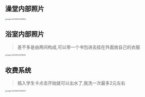## 澡堂内部照片

<img src="https://i0.hdslb.com/bfs/album/9277d24bb3c6c5f4c1e1ae3e3e0ea308339252d9.png" alt="image-20220915212009602" style="zoom:33%;" />

## 浴室内部照片

>差不多是由两间构成,可以带一个书包进去挂在外面放自己的衣服

<img src="https://i0.hdslb.com/bfs/album/404d4902de70a750baecc458d7a60fe9ca0972fb.png" alt="image-20220915212019949" style="zoom:33%;" />

## 收费系统

> 插入学生卡点击开始就可以出水了,我洗一次最多2元左右

<img src="https://i0.hdslb.com/bfs/album/6a6c7d438daf7c12884734143ff32010ad5fcf31.png" alt="image-20220915212046073" style="zoom:33%;" />
